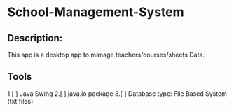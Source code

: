 # School-Management-System

## Description: 
This app is a desktop app to manage teachers/courses/sheets Data.

## Tools

1.[ ] Java Swing
2.[ ] java.io package
3.[ ] Database type: File Based System (txt files)



